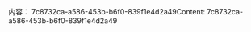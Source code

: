<span data-ttu-id="6977b-101">内容： 7c8732ca-a586-453b-b6f0-839f1e4d2a49</span><span class="sxs-lookup"><span data-stu-id="6977b-101">Content: 7c8732ca-a586-453b-b6f0-839f1e4d2a49</span></span>